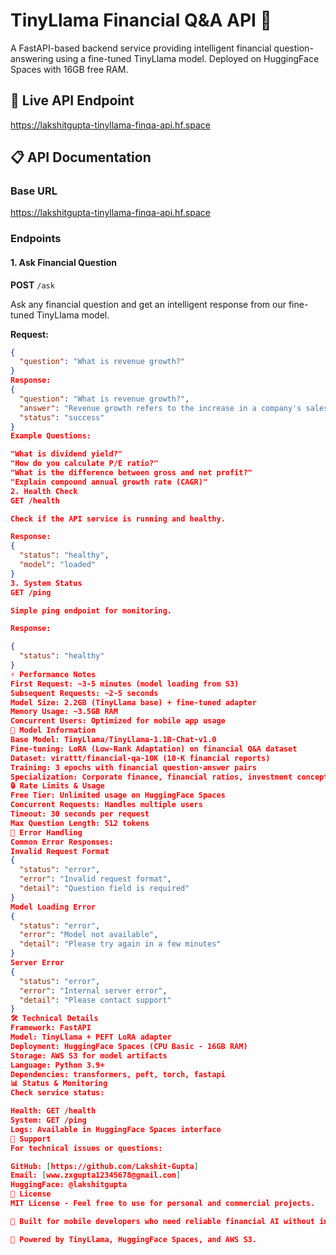 # TinyLlama Financial Q&A API 🏦

A FastAPI-based backend service providing intelligent financial question-answering using a fine-tuned TinyLlama model. Deployed on HuggingFace Spaces with 16GB free RAM.

## 🚀 Live API Endpoint
https://lakshitgupta-tinyllama-finqa-api.hf.space

## 📋 API Documentation

### Base URL
https://lakshitgupta-tinyllama-finqa-api.hf.space

### Endpoints

#### 1. Ask Financial Question
**POST** `/ask`

Ask any financial question and get an intelligent response from our fine-tuned TinyLlama model.

**Request:**
```json
{
  "question": "What is revenue growth?"
}
Response:
{
  "question": "What is revenue growth?",
  "answer": "Revenue growth refers to the increase in a company's sales over a specific period, typically expressed as a percentage. It indicates how well a company is expanding its business and generating more income from its operations.",
  "status": "success"
}
Example Questions:

"What is dividend yield?"
"How do you calculate P/E ratio?"
"What is the difference between gross and net profit?"
"Explain compound annual growth rate (CAGR)"
2. Health Check
GET /health

Check if the API service is running and healthy.

Response:
{
  "status": "healthy",
  "model": "loaded"
}
3. System Status
GET /ping

Simple ping endpoint for monitoring.

Response:

{
  "status": "healthy"
}
⚡ Performance Notes
First Request: ~3-5 minutes (model loading from S3)
Subsequent Requests: ~2-5 seconds
Model Size: 2.2GB (TinyLlama base) + fine-tuned adapter
Memory Usage: ~3.5GB RAM
Concurrent Users: Optimized for mobile app usage
🧠 Model Information
Base Model: TinyLlama/TinyLlama-1.1B-Chat-v1.0
Fine-tuning: LoRA (Low-Rank Adaptation) on financial Q&A dataset
Dataset: virattt/financial-qa-10K (10-K financial reports)
Training: 3 epochs with financial question-answer pairs
Specialization: Corporate finance, financial ratios, investment concepts
🔒 Rate Limits & Usage
Free Tier: Unlimited usage on HuggingFace Spaces
Concurrent Requests: Handles multiple users
Timeout: 30 seconds per request
Max Question Length: 512 tokens
🚨 Error Handling
Common Error Responses:
Invalid Request Format
{
  "status": "error",
  "error": "Invalid request format",
  "detail": "Question field is required"
}
Model Loading Error
{
  "status": "error",
  "error": "Model not available",
  "detail": "Please try again in a few minutes"
}
Server Error
{
  "status": "error",
  "error": "Internal server error",
  "detail": "Please contact support"
}
🛠 Technical Details
Framework: FastAPI
Model: TinyLlama + PEFT LoRA adapter
Deployment: HuggingFace Spaces (CPU Basic - 16GB RAM)
Storage: AWS S3 for model artifacts
Language: Python 3.9+
Dependencies: transformers, peft, torch, fastapi
📊 Status & Monitoring
Check service status:

Health: GET /health
System: GET /ping
Logs: Available in HuggingFace Spaces interface
🤝 Support
For technical issues or questions:

GitHub: [https://github.com/Lakshit-Gupta]
Email: [www.zxgupta12345678@gmail.com]
HuggingFace: @lakshitgupta
📜 License
MIT License - Feel free to use for personal and commercial projects.

🎯 Built for mobile developers who need reliable financial AI without infrastructure hassle.

🚀 Powered by TinyLlama, HuggingFace Spaces, and AWS S3.


